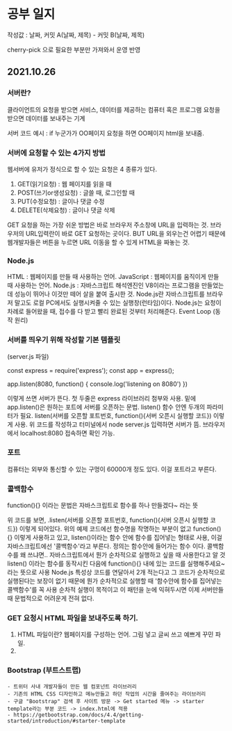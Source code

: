 # 공부 일지

작성값 : 날짜, 커밋 A(날짜, 제목) - 커밋 B(날짜, 제목)

cherry-pick 으로 필요한 부분만 가져와서 운영 반영

## 2021.10.26

### 서버란?

클라이언트의 요청을 받으면 서비스, 데이터를 제공하는 컴퓨터 혹은 프로그램
요청을 받으면 데이터를 보내주는 기계

서버 코드 예시 : if 누군가가 OO페이지 요청을 하면 OO페이지 html을 보내줌.

### 서버에 요청할 수 있는 4가지 방법

웹서버에 유저가 정식으로 할 수 있는 요청은 4 종류가 있다.

1. GET(읽기요청) : 웹 페이지를 읽을 때
2. POST(쓰기or생성요청) : 글쓸 때, 로그인할 때
3. PUT(수정요청) : 글이나 댓글 수정
4. DELETE(삭제요청) : 글이나 댓글 삭제

GET 요청을 하는 가장 쉬운 방법은 바로 브라우저 주소창에 URL을 입력하는 것.
브라우저의 URL입력란이 바로 GET 요청하는 곳이다.
BUT  URL을 외우는건 어렵기 때문에 웹개발자들은 버튼을 누르면 URL 이동을 할 수 있게 HTML을 짜놓는 것.

### Node.js

HTML : 웹페이지를 만들 때 사용하는 언어.
JavaScript : 웹페이지를 움직이게 만들 때 사용하는 언어.
Node.js : 자바스크립트 해석엔진인 V8이라는 프로그램을 만들었는데 성능이 뛰어나 이것만 떼어 살을 붙여 출시한 것.
Node.js란 자바스크립트를 브라우저 말고도 로컬 PC에서도 실행시켜줄 수 있는 실행창(런타임)이다.
Node.js는 요청이 차례로 들어왔을 때, 접수를 다 받고 빨리 완료된 것부터 처리해준다. Event Loop (동작 원리)

### 서버를 띄우기 위해 작성할 기본 템플릿

(server.js 파일)

const express = require('express');
const app = express();

app.listen(8080, function() {
    console.log('listening on 8080')
})

이렇게 쓰면 서버가 뜬다. 첫 두줄은 express 라이브러리 첨부와 사용. 밑에 app.listen()은 원하는 포트에 서버를 오픈하는 문법.
listen() 함수 안엔 두개의 파라미터가 필요.  listen(서버를 오픈할 포트번호, function(){서버 오픈시 실행할 코드}) 이렇게 사용. 
위 코드를 작성하고 터미널에서 node server.js 입력하면 서버가 뜸. 브라우저에서 localhost:8080 접속하면 확인 가능.

### 포트

컴퓨터는 외부와 통신할 수 있는 구멍이 60000개 정도 있다. 이걸 포트라고 부른다. 

### 콜백함수

function(){} 이라는 문법은 자바스크립트로 함수를 하나 만들겠다~ 라는 뜻

위 코드를 보면, 
.listen(서버를 오픈할 포트번호, function(){서버 오픈시 실행할 코드})
이렇게 되어있다. 
위의 예제 코드에선 함수명을 작명하는 부분이 없고 function(){} 이렇게 사용하고 있고,
listen()이라는 함수 안에 함수를 집어넣는 형태로 사용,
이걸 자바스크립트에선 '콜백함수'라고 부른다. 
정의는 함수안에 들어가는 함수 이다.
콜백함수를 왜 쓰냐면.. 자바스크립트에서 뭔가 순차적으로 실행하고 싶을 때 사용한다고 알 것
listen() 이라는 함수를 동작시킨 다음에 function(){} 내에 있는 코드를 실행해주세요~ 라는 뜻으로 사용
Node.js 특성상 코드를 연달아서 2개 적는다고 그 코드가 순차적으로 실행된다는 보장이 없기 때문에 뭔가 순차적으로 실행할 때 '함수안에 함수를 집어넣는 콜백함수'를 꼭 사용
순차적 실행이 목적이고 이 패턴을 눈에 익혀두시면 이제 서버만들 때 문법적으로 어려운게 전혀 없다.

### GET 요청시 HTML 파일을 보내주도록 하기.

1. HTML 파일이란? 웹페이지를 구성하는 언어. 그림 넣고 글씨 쓰고 예쁘게 꾸민 파일.
2. 

### Bootstrap (부트스트랩)

    - 트위터 사내 개발자들이 만든 웹 컴포넌트 라이브러리
    - 기존의 HTML CSS 디자인하고 메뉴만들고 하던 작업의 시간을 줄여주는 라이브러리
    - 구글 "Bootstrap" 검색 후 사이트 방문 -> Get started 메뉴 -> starter template라는 부분 코드 -> index.html에 적용
    - https://getbootstrap.com/docs/4.4/getting-started/introduction/#starter-template
